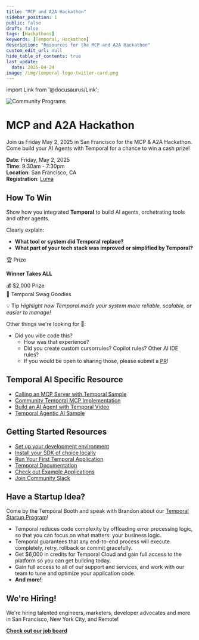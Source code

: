 ```yaml
---
title: "MCP and A2A Hackathon"
sidebar_position: 1
public: false
draft: false
tags: [Hackathons]
keywords: [Temporal, Hackathon]
description: "Resources for the MCP and A2A Hackathon"
custom_edit_url: null
hide_table_of_contents: true
last_update:
  date: 2025-04-24
image: /img/temporal-logo-twitter-card.png
---
```


import Link from '@docusaurus/Link';

<img className="banner" src="/img/banners/hackathons.png" alt="Community Programs" />

# MCP and A2A Hackathon

Join us Friday May 2, 2025 in San Francisco for the MCP & A2A Hackathon.
Come build your AI Agents with Temporal for a chance to win a cash prize!

**Date**: Friday, May 2, 2025  
**Time**: 9:30am - 7:30pm  
**Location**: San Francisco, CA  
**Registration**: [Luma](https://lu.ma/vibecode)  

## How To Win

Show how you integrated **Temporal** to build AI agents, orchetrating tools and other agents.

Clearly explain:

* **What tool or system did Temporal replace?**
* **What part of your tech stack was improved or simplified by Temporal?**

🏆 Prize

**Winner Takes ALL**

💰 $2,000 Prize  
🎁 Temporal Swag Goodies  

💡 Tip
_Highlight how Temporal made your system more reliable, scalable, or easier to manage!_

Other things we're looking for 🤔:

* Did you vibe code this? 
  * How was that experience? 
  * Did you create custom cursorrules? Copilot rules? Other AI IDE rules?
  * If you would be open to sharing those, please submit a [PR](https://github.com/temporal-community/cursorrules)!


## Temporal AI Specific Resource

* [Calling an MCP Server with Temporal Sample](https://github.com/temporal-community/mcp-sample)
* [Community Temporal MCP Implementation](https://github.com/Mocksi/temporal-mcp/tree/main)
* [Build an AI Agent with Temporal Video](https://www.youtube.com/watch?v=GEXllEH2XiQ)
* [Temporal Agentic AI Sample](https://github.com/temporal-community/temporal-ai-agent)

## Getting Started Resources

* [Set up your development environment](https://learn.temporal.io/getting_started/#set-up-your-development-environment)
* [Install your SDK of choice locally](https://docs.temporal.io/develop/)
* [Run Your First Temporal Application](https://learn.temporal.io/getting_started/#run-your-first-temporal-application)
* [Temporal Documentation](https://docs.temporal.io/)
* [Check out Example Applications](https://learn.temporal.io/examples/)
* [Join Community Slack](https://t.mp/slack)

## Have a Startup Idea?

Come by the Temporal Booth and speak with Brandon about our [Temporal Startup Program](https://temporal.io/startup)!

* Temporal reduces code complexity by offloading error processing logic, so that you can focus on what matters: your business logic.
* Temporal guarantees that any end-to-end process will execute completely, retry, rollback or commit gracefully.
* Get $6,000 in credits for Temporal Cloud and gain full access to the platform so you can get building today.
* Gain full access to all of our support and services, and work with our team to tune and optimize your application code.
* **And more!**

## We're Hiring!

We're hiring talented engineers, marketers, developer advocates and more in San Francisco, New York City, and Remote!

[**Check out our job board**](https://temporal.io/careers)
